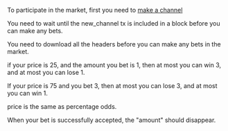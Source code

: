 To participate in the market, first you need to [make a channel](make_channel.md)

You need to wait until the new_channel tx is included in a block before you can make any bets.

You need to download all the headers before you can make any bets in the market.

if your price is 25, and the amount you bet is 1, then at most you can win 3, and at most you can lose 1.

If your price is 75 and you bet 3, then at most you can lose 3, and at most you can win 1.

price is the same as percentage odds.

When your bet is successfully accepted, the "amount" should disappear.

